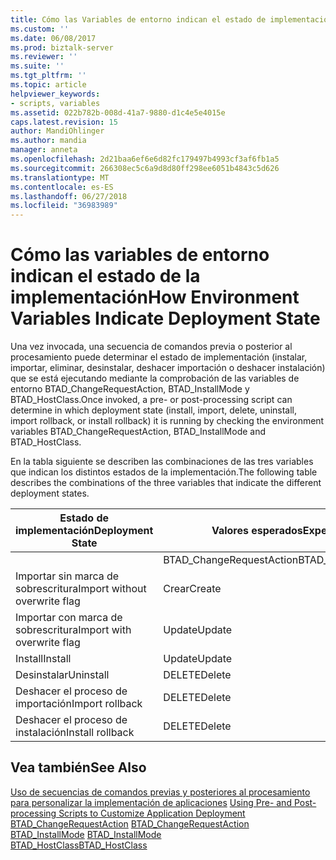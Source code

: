 ```yaml
---
title: Cómo las Variables de entorno indican el estado de implementación | Microsoft Docs
ms.custom: ''
ms.date: 06/08/2017
ms.prod: biztalk-server
ms.reviewer: ''
ms.suite: ''
ms.tgt_pltfrm: ''
ms.topic: article
helpviewer_keywords:
- scripts, variables
ms.assetid: 022b782b-008d-41a7-9880-d1c4e5e4015e
caps.latest.revision: 15
author: MandiOhlinger
ms.author: mandia
manager: anneta
ms.openlocfilehash: 2d21baa6ef6e6d82fc179497b4993cf3af6fb1a5
ms.sourcegitcommit: 266308ec5c6a9d8d80ff298ee6051b4843c5d626
ms.translationtype: MT
ms.contentlocale: es-ES
ms.lasthandoff: 06/27/2018
ms.locfileid: "36983989"
---
```

# <a name="how-environment-variables-indicate-deployment-state"></a><span data-ttu-id="8a9dd-102">Cómo las variables de entorno indican el estado de la implementación</span><span class="sxs-lookup"><span data-stu-id="8a9dd-102">How Environment Variables Indicate Deployment State</span></span>
<span data-ttu-id="8a9dd-103">Una vez invocada, una secuencia de comandos previa o posterior al procesamiento puede determinar el estado de implementación (instalar, importar, eliminar, desinstalar, deshacer importación o deshacer instalación) que se está ejecutando mediante la comprobación de las variables de entorno BTAD_ChangeRequestAction, BTAD_InstallMode y BTAD_HostClass.</span><span class="sxs-lookup"><span data-stu-id="8a9dd-103">Once invoked, a pre- or post-processing script can determine in which deployment state (install, import, delete, uninstall, import rollback, or install rollback) it is running by checking the environment variables BTAD_ChangeRequestAction, BTAD_InstallMode and BTAD_HostClass.</span></span>  

 <span data-ttu-id="8a9dd-104">En la tabla siguiente se describen las combinaciones de las tres variables que indican los distintos estados de la implementación.</span><span class="sxs-lookup"><span data-stu-id="8a9dd-104">The following table describes the combinations of the three variables that indicate the different deployment states.</span></span>  


|       <span data-ttu-id="8a9dd-105">Estado de implementación</span><span class="sxs-lookup"><span data-stu-id="8a9dd-105">Deployment State</span></span>        |     <span data-ttu-id="8a9dd-106">Valores esperados</span><span class="sxs-lookup"><span data-stu-id="8a9dd-106">Expected Values</span></span>      |
|-------------------------------|--------------------------|
|                               | <span data-ttu-id="8a9dd-107">BTAD_ChangeRequestAction</span><span class="sxs-lookup"><span data-stu-id="8a9dd-107">BTAD_ChangeRequestAction</span></span> |
| <span data-ttu-id="8a9dd-108">Importar sin marca de sobrescritura</span><span class="sxs-lookup"><span data-stu-id="8a9dd-108">Import without overwrite flag</span></span> |          <span data-ttu-id="8a9dd-109">Crear</span><span class="sxs-lookup"><span data-stu-id="8a9dd-109">Create</span></span>          |
|  <span data-ttu-id="8a9dd-110">Importar con marca de sobrescritura</span><span class="sxs-lookup"><span data-stu-id="8a9dd-110">Import with overwrite flag</span></span>   |          <span data-ttu-id="8a9dd-111">Update</span><span class="sxs-lookup"><span data-stu-id="8a9dd-111">Update</span></span>          |
|            <span data-ttu-id="8a9dd-112">Install</span><span class="sxs-lookup"><span data-stu-id="8a9dd-112">Install</span></span>            |          <span data-ttu-id="8a9dd-113">Update</span><span class="sxs-lookup"><span data-stu-id="8a9dd-113">Update</span></span>          |
|           <span data-ttu-id="8a9dd-114">Desinstalar</span><span class="sxs-lookup"><span data-stu-id="8a9dd-114">Uninstall</span></span>           |          <span data-ttu-id="8a9dd-115">DELETE</span><span class="sxs-lookup"><span data-stu-id="8a9dd-115">Delete</span></span>          |
|        <span data-ttu-id="8a9dd-116">Deshacer el proceso de importación</span><span class="sxs-lookup"><span data-stu-id="8a9dd-116">Import rollback</span></span>        |          <span data-ttu-id="8a9dd-117">DELETE</span><span class="sxs-lookup"><span data-stu-id="8a9dd-117">Delete</span></span>          |
|       <span data-ttu-id="8a9dd-118">Deshacer el proceso de instalación</span><span class="sxs-lookup"><span data-stu-id="8a9dd-118">Install rollback</span></span>        |          <span data-ttu-id="8a9dd-119">DELETE</span><span class="sxs-lookup"><span data-stu-id="8a9dd-119">Delete</span></span>          |

## <a name="see-also"></a><span data-ttu-id="8a9dd-120">Vea también</span><span class="sxs-lookup"><span data-stu-id="8a9dd-120">See Also</span></span>  
 <span data-ttu-id="8a9dd-121">[Uso de secuencias de comandos previas y posteriores al procesamiento para personalizar la implementación de aplicaciones](../core/using-pre-and-post-processing-scripts-to-customize-application-deployment.md) </span><span class="sxs-lookup"><span data-stu-id="8a9dd-121">[Using Pre- and Post-processing Scripts to Customize Application Deployment](../core/using-pre-and-post-processing-scripts-to-customize-application-deployment.md) </span></span>  
 <span data-ttu-id="8a9dd-122">[BTAD_ChangeRequestAction](../core/btad-changerequestaction.md) </span><span class="sxs-lookup"><span data-stu-id="8a9dd-122">[BTAD_ChangeRequestAction](../core/btad-changerequestaction.md) </span></span>  
 <span data-ttu-id="8a9dd-123">[BTAD_InstallMode](../core/btad-installmode.md) </span><span class="sxs-lookup"><span data-stu-id="8a9dd-123">[BTAD_InstallMode](../core/btad-installmode.md) </span></span>  
 [<span data-ttu-id="8a9dd-124">BTAD_HostClass</span><span class="sxs-lookup"><span data-stu-id="8a9dd-124">BTAD_HostClass</span></span>](../core/btad-hostclass.md)